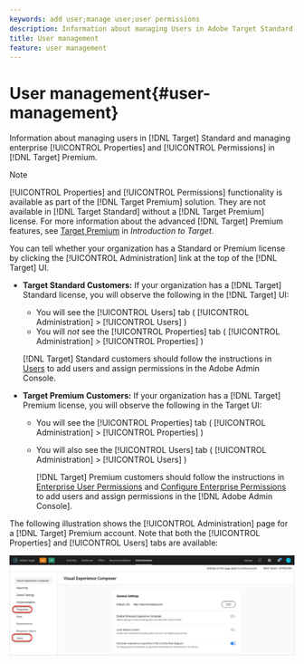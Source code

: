 ```yaml
---
keywords: add user;manage user;user permissions
description: Information about managing Users in Adobe Target Standard and managing enterprise Properties and Permissions in Adobe Target Premium.
title: User management
feature: user management
---
```


# User management{#user-management}

Information about managing users in [!DNL Target] Standard and managing enterprise [!UICONTROL Properties] and [!UICONTROL Permissions] in [!DNL Target] Premium.

>[!NOTE]
>
>[!UICONTROL Properties] and [!UICONTROL Permissions] functionality is available as part of the [!DNL Target Premium] solution. They are not available in [!DNL Target Standard] without a [!DNL Target Premium] license. For more information about the advanced [!DNL Target] Premium features, see [Target Premium](/help/c-intro/intro.md#premium) in *Introduction to Target*.

You can tell whether your organization has a Standard or Premium license by clicking the [!UICONTROL Administration] link at the top of the [!DNL Target] UI.

* **Target Standard Customers:** If your organization has a [!DNL Target] Standard license, you will observe the following in the [!DNL Target] UI:

  * You will see the [!UICONTROL Users] tab ( [!UICONTROL Administration] > [!UICONTROL Users] )
  * You will *not* see the [!UICONTROL Properties] tab ( [!UICONTROL Administration] > [!UICONTROL Properties] )
  
  [!DNL Target] Standard customers should follow the instructions in [Users](/help/administrating-target/c-user-management/c-user-management/user-management.md) to add users and assign permissions in the Adobe Admin Console.

* **Target Premium Customers:** If your organization has a [!DNL Target] Premium license, you will observe the following in the Target UI:

  * You will see the [!UICONTROL Properties] tab ( [!UICONTROL Administration] > [!UICONTROL Properties] )
  * You will also see the [!UICONTROL Users] tab ( [!UICONTROL Administration] > [!UICONTROL Users] )

    [!DNL Target] Premium customers should follow the instructions in [Enterprise User Permissions](/help/administrating-target/c-user-management/property-channel/property-channel.md#concept_E396B16FA2024ADBA27BC056138F9838) and [Configure Enterprise Permissions](/help/administrating-target/c-user-management/property-channel/properties-overview.md#concept_22F2855DBF0D4754B9460F5D68749C71) to add users and assign permissions in the [!DNL Adobe Admin Console].

The following illustration shows the [!UICONTROL Administration] page for a [!DNL Target] Premium account. Note that both the [!UICONTROL Properties] and [!UICONTROL Users] tabs are available:

![Administration tab](/help/administrating-target/assets/premium.png)

